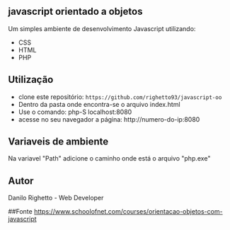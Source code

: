 ## javascript orientado a objetos
Um simples ambiente de desenvolvimento Javascript utilizando:

* CSS
* HTML
* PHP

## Utilização
* clone este repositório: `https://github.com/righetto93/javascript-oo`
* Dentro da pasta onde encontra-se o arquivo index.html
* Use o comando: php-S localhost:8080
* acesse no seu navegador a página: http://numero-do-ip:8080

## Variaveis de ambiente
Na variavel "Path" adicione o caminho onde está o arquivo "php.exe"

## Autor
Danilo Righetto - Web Developer

##Fonte
https://www.schoolofnet.com/courses/orientacao-objetos-com-javascript